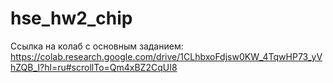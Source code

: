# hse_hw2_chip

Ссылка на колаб с основным заданием: https://colab.research.google.com/drive/1CLhbxoFdjsw0KW_4TqwHP73_yVhZQB_I?hl=ru#scrollTo=Qm4xBZ2CqUI8


